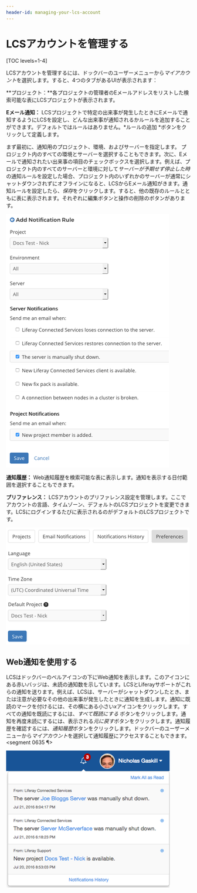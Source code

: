 ```yaml
---
header-id: managing-your-lcs-account
---
```


# LCSアカウントを管理する

[TOC levels=1-4]

LCSアカウントを管理するには、ドックバーのユーザーメニューから*マイアカウント*を選択します。すると、4つのタブがあるUIが表示されます：



**プロジェクト：**各プロジェクトの管理者のEメールアドレスをリストした検索可能な表にLCSプロジェクトが表示されます。



**Eメール通知：** LCSプロジェクトで特定の出来事が発生したときにEメールで通知するようにLCSを設定し、どんな出来事が通知されるかルールを追加することができます。デフォルトではルールはありません。*ルールの追加 *ボタンをクリックして定義します。

まず最初に、通知用のプロジェクト、環境、およびサーバーを指定します。
プロジェクト内のすべての環境とサーバーを選択することもできます。次に、Eメールで通知されたい出来事の項目のチェックボックスを選択します。例えば、プロジェクト内のすべてのサーバーと環境に対して*サーバーが予期せず停止した時*の通知ルールを設定した場合、プロジェクト内のいずれかのサーバーが通常にシャットダウンされずにオフラインになると、LCSからEメール通知がきます。通知ルールを設定したら、*保存*をクリックします。すると、他の既存のルールとともに表に表示されます。それぞれに編集ボタンと操作の削除のボタンがあります。

![図 1: 通知が来るように特定の出来事の設定を行うことができる。](../../../images-dxp/lcs-add-notification-rule.png)

**通知履歴：** Web通知履歴を検索可能な表に表示します。通知を表示する日付範囲を選択することもできます。



**プリファレンス：** LCSアカウントのプリファレンス設定を管理します。ここでアカウントの言語、タイムゾーン、デフォルトのLCSプロジェクトを変更できます。LCSにログインするたびに表示されるのがデフォルトのLCSプロジェクトです。

![図 2:LCSアカウントの一般の設定を変更することができる。](../../../images-dxp/lcs-account-preferences.png)

## Web通知を使用する

LCSはドックバーのベルアイコンの下にWeb通知を表示します。このアイコンにある赤いバッジは、未読の通知数を示しています。LCSとLiferayサポートがこれらの通知を送ります。例えば、LCSは、サーバーがシャットダウンしたとき、または注意が必要なその他の出来事が発生したときに通知を生成します。通知に既読のマークを付けるには、その横にある小さい*x*アイコンをクリックします。すべての通知を既読にするには、*すべて既読にする* ボタンをクリックします。通知を再度未読にするには、表示される*元に戻す*ボタンをクリックします。通知履歴を確認するには、*通知履歴*ボタンをクリックします。ドックバーのユーザーメニューから*マイアカウント*を選択して通知履歴にアクセスすることもできます。<segment 0635 ¶>


![図 3: ウェブ通知は、LCSプロジェクト内で何が起きているのか通知することができる。](../../../images-dxp/lcs-user-web-notifications.png)
